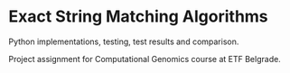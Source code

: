 # Exact String Matching Algorithms
Python implementations, testing, test results and comparison.

Project assignment for Computational Genomics course at ETF Belgrade.
